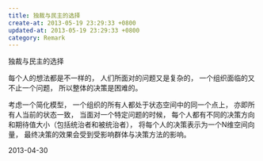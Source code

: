 ```yaml
---
title: 独裁与民主的选择
create-at: 2013-05-19 23:29:33 +0800
updated-at: 2013-05-19 23:29:33 +0800
category: Remark
---
```


独裁与民主的选择

每个人的想法都是不一样的，
人们所面对的问题又是复杂的，
一个组织面临的又不止一个问题，
所以整体的决策是困难的。

考虑一个简化模型，
一个组织的所有人都处于状态空间中的同一个点上，
亦即所有人当前的状态一致，
当面对一个特定问题的时候，
每个人都有不同的决策方向和期待值大小（包括统治者和被统治者），
将每个人的决策表示为一个N维空间向量，
最终决策的效果会受到受影响群体与决策方法的影响。


2013-04-30
